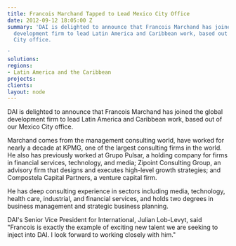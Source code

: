 ```yaml
---
title: Francois Marchand Tapped to Lead Mexico City Office
date: 2012-09-12 18:05:00 Z
summary: 'DAI is delighted to announce that Francois Marchand has joined the global
  development firm to lead Latin America and Caribbean work, based out of our Mexico
  City office.

'
solutions: 
regions:
- Latin America and the Caribbean
projects: 
clients: 
layout: node
---
```


DAI is delighted to announce that Francois Marchand has joined the global development firm to lead Latin America and Caribbean work, based out of our Mexico City office.

Marchand comes from the management consulting world, have worked for nearly a decade at KPMG, one of the largest consulting firms in the world. He also has previously worked at Grupo Pulsar, a holding company for firms in financial services, technology, and media; Zipoint Consulting Group, an advisory firm that designs and executes high-level growth strategies; and Compostela Capital Partners, a venture capital firm.

He has deep consulting experience in sectors including media, technology, health care, industrial, and financial services, and holds two degrees in business management and strategic business planning.

DAI's Senior Vice President for International, Julian Lob-Levyt, said "Francois is exactly the example of exciting new talent we are seeking to inject into DAI. I look forward to working closely with him."  
